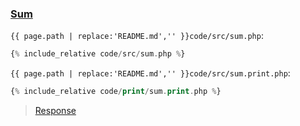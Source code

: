 ### [Sum](code.zip)

`{{ page.path | replace:'README.md','' }}code/src/sum.php`:

```php
{% include_relative code/src/sum.php %}
```

`{{ page.path | replace:'README.md','' }}code/src/sum.print.php`:

```php
{% include_relative code/print/sum.print.php %}
```

> [Response](response/src/sum.php)
